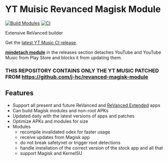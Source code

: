 # YT Muisic Revanced Magisk Module
[![Build Modules](https://github.com/j-hc/music-revanced-magisk-module/actions/workflows/build.yml/badge.svg)](https://github.com/HackerSinhos/music-revanced-magisk-module/actions/workflows/build.yml)
[![CI](https://github.com/HackerSinhos/music-revanced-magisk-module/actions/workflows/ci.yml/badge.svg?event=schedule)](https://github.com/HackerSinhos/music-revanced-magisk-module/actions/workflows/ci.yml)

Extensive ReVanced builder  

Get the [latest YT Music CI release](https://github.com/HackerSinhos/music-revanced-magisk-module/releases).

[**mindetach module**](https://github.com/j-hc/mindetach-magisk) in the releases section detaches YouTube and YouTube Music from Play Store and blocks it from updating them.

### **THIS REPOSITORY CONTAINS ONLY THE YT MUSIC PATCHED FROM https://github.com/j-hc/revanced-magisk-module**

## Features
 * Support all present and future ReVanced and [ReVanced Extended](https://github.com/inotia00/revanced-patches) apps
 * Can build Magisk modules and non-root APKs
 * Updated daily with the latest versions of apps and patches
 * Optimize APKs and modules for size
 * Modules
     * recompile invalidated odex for faster usage
     * receive updates from Magisk app
     * do not break safetynet or trigger root detections
     * handle installation of the correct version of the stock app and all that
     * support Magisk and KernelSU
